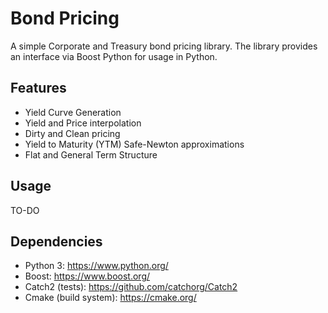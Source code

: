 # Bond Pricing

A simple Corporate and Treasury bond pricing library. The library provides an interface via Boost Python for usage in Python.

## Features

* Yield Curve Generation
* Yield and Price interpolation
* Dirty and Clean pricing
* Yield to Maturity (YTM) Safe-Newton approximations
* Flat and General Term Structure

## Usage

TO-DO

## Dependencies

* Python 3: https://www.python.org/
* Boost: https://www.boost.org/
* Catch2 (tests): https://github.com/catchorg/Catch2
* Cmake (build system): https://cmake.org/
